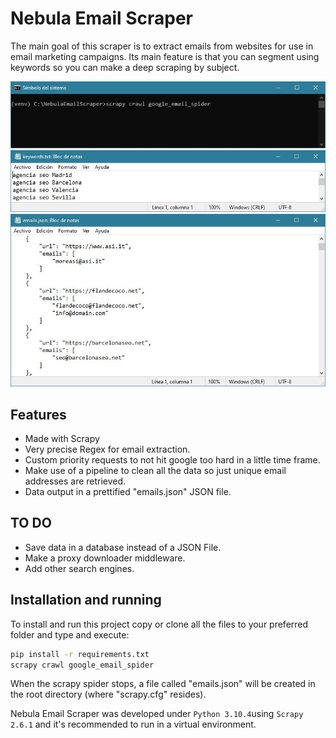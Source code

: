 # Nebula Email Scraper
The main goal of this scraper is to extract emails from websites for use in email marketing campaigns. Its main feature is that you can segment using keywords so you can make a deep scraping by subject.

![](screenshot01.jpg)
![](screenshot02.jpg)
![](screenshot03.jpg)

## Features
* Made with Scrapy
* Very precise Regex for email extraction.
* Custom priority requests to not hit google too hard in a little time frame. 
* Make use of a pipeline to clean all the data so just unique email addresses are retrieved.
* Data output in a prettified "emails.json" JSON file.

## TO DO
* Save data in a database instead of a JSON File.
* Make a proxy downloader middleware.
* Add other search engines. 

## Installation and running 
To install and run this project copy or clone all the files to your preferred folder and type and execute:

```bash
pip install -r requirements.txt
scrapy crawl google_email_spider
```
When the scrapy spider stops, a file called "emails.json" will be created in the root directory (where "scrapy.cfg" resides).

Nebula Email Scraper was developed under `Python 3.10.4`using `Scrapy 2.6.1` and it's recommended to run in a virtual environment.